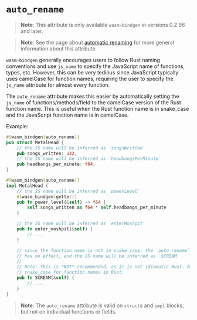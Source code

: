 # `auto_rename`

> **Note**: This attribute is only available `wasm-bindgen` in versions 0.2.96 and later.

> **Note**: See the page about [automatic renaming](../../automatic-renaming.md.md) for more general information about this attribute.

`wasm-bindgen` generally encourages users to follow Rust naming conventions and use `js_name` to specify the JavaScript name of functions, types, etc. However, this can be very tedious since JavaScript typically uses camelCase for function names, requiring the user to specify the `js_name` attribute for almost every function.

The `auto_rename` attribute makes this easier by automatically setting the `js_name` of functions/methods/field to the camelCase version of the Rust function name. This is useful when the Rust function name is in snake_case and the JavaScript function name is in camelCase.

Example:

```rust
#[wasm_bindgen(auto_rename)]
pub struct MetalHead {
    // the JS name will be inferred as `songsWritten`
    pub songs_written: u32,
    // the JS name will be inferred as `headbangsPerMinute`
    pub headbangs_per_minute: f64,
}

#[wasm_bindgen(auto_rename)]
impl MetalHead {
    // the JS name will be inferred as `powerLevel`
    #[wasm_bindgen(getter)]
    pub fn power_level(&self) -> f64 {
        self.songs_written as f64 * self.headbangs_per_minute
    }

    // the JS name will be inferred as `enterMoshpit`
    pub fn enter_moshpit(&self) {
        // ...
    }

    // since the function name is not in snake_case, the `auto_rename` attribute
    // has no effect, and the JS name will be inferred as `SCREAM`
    //
    // Note: This is *NOT* recommended, as it is not idiomatic Rust. Always use
    // snake_case for function names in Rust.
    pub fn SCREAM(&self) {
        // ...
    }
}
```

> **Note**: The `auto_rename` attribute is valid on `struct`s and `impl` blocks, but not on individual functions or fields.
